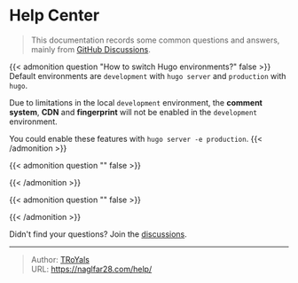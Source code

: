 # Help Center


> This documentation records some common questions and answers, mainly from [GitHub Discussions](https://github.com/hugo-fixit/FixIt/discussions).

{{< admonition question "How to switch Hugo environments?" false >}}
Default environments are `development` with `hugo server` and `production` with `hugo`.

Due to limitations in the local `development` environment,
the **comment system**, **CDN** and **fingerprint** will not be enabled in the `development` environment.

You could enable these features with `hugo server -e production`.
{{< /admonition >}}

{{< admonition question "" false >}}

{{< /admonition >}}

{{< admonition question "" false >}}

{{< /admonition >}}

Didn't find your questions? Join the [discussions](https://github.com/hugo-fixit/FixIt/discussions/new?category=q-a).


---

> Author: [TRoYals](https://naglfar28.com)  
> URL: https://naglfar28.com/help/  

